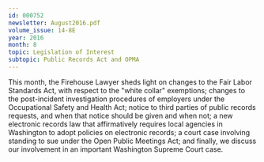 ```yaml
---
id: 000752
newsletter: August2016.pdf
volume_issue: 14-8E
year: 2016
month: 8
topic: Legislation of Interest
subtopic: Public Records Act and OPMA
---
```


This  month, the Firehouse Lawyer sheds light on changes to the Fair Labor Standards Act, with respect to the "white collar" exemptions; changes to the post-incident investigation procedures of employers under the Occupational Safety and Health Act; notice to third parties of public records requests, and when that notice should be given and when not; a new electronic records law that affirmatively requires local agencies in Washington to adopt policies on electronic records; a court case involving standing to sue under the Open Public Meetings Act; and finally, we discuss our involvement in an important Washington Supreme Court case.